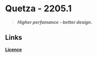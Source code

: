 # Quetza - 2205.1  <soundrewrite>
 
> _**Higher perfomance - better design.**_
  
## Links

**[Licence](https://github.com/unknowableshade/5a0b-bot/blob/master/LICENSE)**

